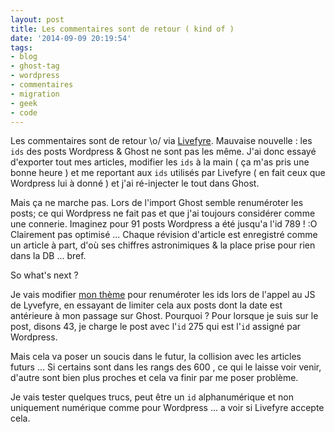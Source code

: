 ```yaml
---
layout: post
title: Les commentaires sont de retour ( kind of )
date: '2014-09-09 20:19:54'
tags:
- blog
- ghost-tag
- wordpress
- commentaires
- migration
- geek
- code
---
```


Les commentaires sont de retour \o/ via [Livefyre](http://livefyre.com). Mauvaise nouvelle : les `ids` des posts Wordpress & Ghost ne sont pas les même. J'ai donc essayé d'exporter tout mes articles, modifier les `ids` à la main ( ça m'as pris une bonne heure ) et me reportant aux `ids` utilisés par Livefyre ( en fait ceux que Wordpress lui à donné ) et j'ai ré-injecter le tout dans Ghost.

Mais ça ne marche pas. Lors de l'import Ghost semble renuméroter les posts; ce qui Wordpress ne fait pas et que j'ai toujours considérer comme une connerie. Imaginez pour 91 posts Wordpress a été jusqu'a l'id 789 ! :O Clairement pas optimisé ... Chaque révision d'article est enregistré comme un article à part, d'où ses chiffres astronimiques & la place prise pour rien dans la DB ... bref.

So what's next ? 

Je vais modifier [mon thème](https://github.com/clawfire/tepid) pour renuméroter les ids lors de l'appel au JS de Lyvefyre, en essayant de limiter cela aux posts dont la date est antérieure à mon passage sur Ghost. Pourquoi ? Pour lorsque je suis sur le post, disons 43, je charge le post avec l'`id` 275 qui est l'`id` assigné par Wordpress. 

Mais cela va poser un soucis dans le futur, la collision avec les articles futurs ... Si certains sont dans les rangs des 600 , ce qui le laisse voir venir, d'autre sont bien plus proches et cela va finir par me poser problème. 

Je vais tester quelques trucs, peut être un `id` alphanumérique et non uniquement numérique comme pour Wordpress ... a voir si Livefyre accepte cela.